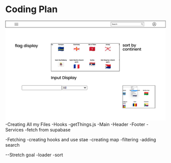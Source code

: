 # Coding Plan
![wireframe](./src/Simple%20Lined%20White%20Blog%20Landing%20Page%20Wireframe%20Website%20UI%20Prototype.png)
-Creating All my Files
    -Hooks
        -getThings.js
    -Main
    -Header
    -Footer
    -Services
        -fetch from supabase

-Fetching
-creating hooks and use stae
-creating map
-filtering
-adding search

--Stretch goal
    -loader
    -sort  
